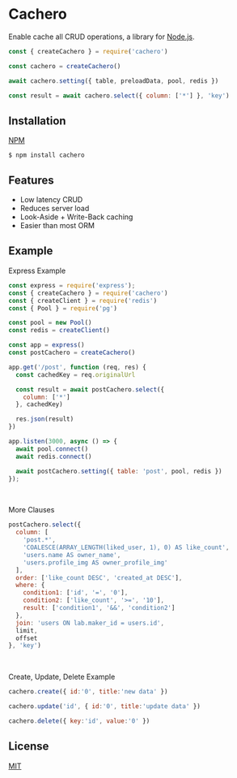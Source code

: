 # Cachero

Enable cache all CRUD operations, a library for [Node.js](http://nodejs.org).

```js
const { createCachero } = require('cachero')

const cachero = createCachero()

await cachero.setting({ table, preloadData, pool, redis })

const result = await cachero.select({ column: ['*'] }, 'key')
```

## Installation

[NPM](https://www.npmjs.com/package/cachero)

```console
$ npm install cachero
```

## Features

  * Low latency CRUD
  * Reduces server load
  * Look-Aside + Write-Back caching
  * Easier than most ORM

## Example
Express Example
```js
const express = require('express');
const { createCachero } = require('cachero')
const { createClient } = require('redis')
const { Pool } = require('pg')

const pool = new Pool()
const redis = createClient()

const app = express()
const postCachero = createCachero()

app.get('/post', function (req, res) {
  const cachedKey = req.originalUrl

  const result = await postCachero.select({ 
    column: ['*'] 
  }, cachedKey)

  res.json(result)
})

app.listen(3000, async () => {
  await pool.connect()
  await redis.connect()

  await postCachero.setting({ table: 'post', pool, redis })
});
```

<br/>

More Clauses
```js
postCachero.select({
  column: [
    'post.*',
    'COALESCE(ARRAY_LENGTH(liked_user, 1), 0) AS like_count',
    'users.name AS owner_name',
    'users.profile_img AS owner_profile_img'
  ],
  order: ['like_count DESC', 'created_at DESC'],
  where: {
    condition1: ['id', '=', '0'],
    condition2: ['like_count', '>=', '10'],
    result: ['condition1', '&&', 'condition2']
  },
  join: 'users ON lab.maker_id = users.id',
  limit,
  offset
}, 'key')
```

<br/>

Create, Update, Delete Example
```js
cachero.create({ id:'0', title:'new data' })

cachero.update('id', { id:'0', title:'update data' })

cachero.delete({ key:'id', value:'0' })
```

<!-- ## Prototype -->

## License

  [MIT](LICENSE)